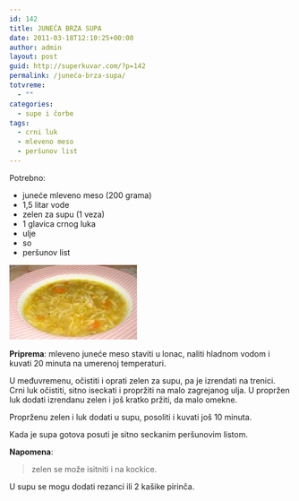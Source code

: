 ```yaml
---
id: 142
title: JUNEĆA BRZA SUPA
date: 2011-03-18T12:10:25+00:00
author: admin
layout: post
guid: http://superkuvar.com/?p=142
permalink: /juneća-brza-supa/
totvreme:
  - ""
categories:
  - supe i čorbe
tags:
  - crni luk
  - mleveno meso
  - peršunov list
---
```

Potrebno:

  * juneće mleveno meso (200 grama)
  * 1,5 litar vode
  * zelen za supu (1 veza)
  * 1 glavica crnog luka
  * ulje
  * so
  * peršunov list

<img class="alignnone size-medium wp-image-830" title="supasamlevenimmesom" src="/wp-content/uploads/2011/03/supasamlevenimmesom-e1306839457546.jpg" alt="" width="228" height="133" /> 

**Priprema**: mleveno juneće meso staviti u lonac, naliti hladnom vodom i kuvati 20 minuta na umerenoj temperaturi.

U međuvremenu, očistiti i oprati zelen za supu, pa je izrendati na trenici. Crni luk očistiti, sitno iseckati i propržiti na malo zagrejanog ulja. U propržen luk dodati izrendanu zelen i još kratko pržiti, da malo omekne.

Proprženu zelen i luk dodati u supu, posoliti i kuvati još 10 minuta.

Kada je supa gotova posuti je sitno seckanim peršunovim listom.

**Napomena**: 
> zelen se može isitniti i na kockice.

U supu se mogu dodati rezanci ili 2 kašike pirinča.
